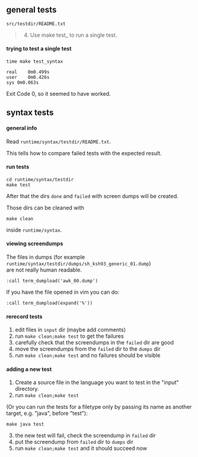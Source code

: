## general tests

`src/testdir/README.txt`

> 4) Use make test_<subject> to run a single test.

#### trying to test a single test

```
time make test_syntax
```

```
real	0m0.499s
user	0m0.426s
sys	0m0.063s
```

Exit Code 0, so it seemed to have worked.

## syntax tests

#### general info

Read `runtime/syntax/testdir/README.txt`.

This tells how to compare failed tests with the expected result.

#### run tests

```
cd runtime/syntax/testdir
make test
```

After that the dirs `done` and `failed` with screen dumps will be created.

Those dirs can be cleaned with
```
make clean
```
inside `runtime/syntax`.

#### viewing screendumps

The files in dumps (for example `runtime/syntax/testdir/dumps/sh_ksh93_generic_01.dump`) \
are not really human readable.

```
:call term_dumpload('awk_00.dump')
```

If you have the file opened in vim you can do:
```
:call term_dumpload(expand('%'))
```

#### rerecord tests

1. edit files in `input` dir (maybe add comments)
2. run `make clean;make test` to get the failures
3. carefully check that the screendumps in the `failed` dir are good
4. move the screendumps from the `failed` dir to the `dumps` dir
5. run `make clean;make test` and no failures should be visible

#### adding a new test

1. Create a source file in the language you want to test in the "input"
directory.
2. run `make clean;make test`

(Or you can run the tests for a filetype only by passing its name as another
target, e.g. "java", before "test"):
```
make java test
```
3. the new test will fail, check the screendump in `failed` dir
4. put the screendump from `failed` dir to `dumps` dir
5. run `make clean;make test` and it should succeed now
